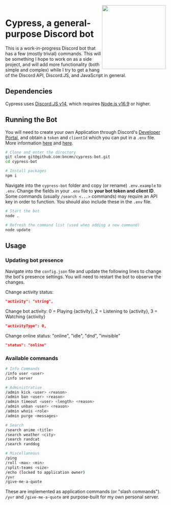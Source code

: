 <img src="https://user-images.githubusercontent.com/41103373/209212413-cf00931e-c7fe-43b9-b4e5-fcdf0d094010.png" width="200" height="200" align="right"/>

# Cypress, a general-purpose Discord bot
This is a work-in-progress Discord bot that has a few (mostly trivial) commands. This will be something I hope to work on as a side project, and will add more functionality (both simple and complex) while I try to get a hang of the Discord API, Discord.JS, and JavaScript in general.

## Dependencies 
Cypress uses [Discord.JS v14](https://discord.js.org/), which requires [Node.js v16.9](https://nodejs.org/en/) or higher. 

## Running the Bot
You will need to create your own Application through Discord's [Developer Portal](https://discord.com/developers/applications), and obtain a `token` and `clientId` which you can put in a `.env` file. More information [here](https://discordjs.guide/preparations/setting-up-a-bot-application.html) and [here](https://discordjs.guide/preparations/adding-your-bot-to-servers.html).

```bash
# Clone and enter the directory
git clone git@github.com:bncmn/cypress-bot.git
cd cypress-bot

# Install packages
npm i
```

Navigate into the `cypress-bot` folder and copy (or rename) `.env.example` to `.env`.
Change the fields in your `.env` file to **your bot token and client ID**. Some commands (usually `/search <...>` commands) may require an API key in order to function. You should also include these in the `.env` file.

```bash
# Start the bot
node .

# Refresh the command list (used when adding a new command)
node update
```
## Usage

### Updating bot presence
Navigate into the `config.json` file and update the following lines to change the bot's presence settings. You will need to restart the bot to observe the changes.
&nbsp;

Change activity status:
```json
"activity": "string",
```
Change bot activity: 0 = Playing {activity}, 2 = Listening to {activity}, 3 = Watching {activity}
```json
"activityType": 0,
```
Change online status: "online", "idle", "dnd", "invisible"
```json
"status": "online"
```
### Available commands
```bash
# Info Commands
/info user <user>
/info server

# Administrative
/admin kick <user> <reason>
/admin ban <user> <reason>
/admin timeout <user> <length> <reason>
/admin unban <user> <reason>
/admin whois <role>
/admin purge <messages>

# Search
/search anime <title>
/search weather <city>
/search randcat
/search randdog

# Miscellaneous
/ping
/roll <max> <min>
/split-teams <size>
/echo (locked to application owner)
/yvr
/give-me-a-quote
```
These are implemented as application commands (or "slash commands").<br>
`/yvr` and `/give-me-a-quote` are purpose-built for my own personal server.
